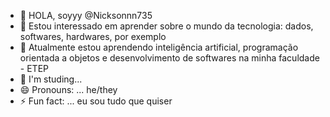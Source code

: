 - 👋 HOLA, soyyy @Nicksonnn735
- 👀 Estou interessado em aprender sobre o mundo da tecnologia: dados, softwares, hardwares, por exemplo
- 🌱 Atualmente estou aprendendo inteligência artificial, programação orientada a objetos e desenvolvimento de softwares na minha faculdade - ETEP
- 💞️ I'm studing...
- 😄 Pronouns: ... he/they
- ⚡ Fun fact: ... eu sou tudo que quiser

<!---
Nicksonnn735/Nicksonnn735 is a ✨ special ✨ repository because its `README.md` (this file) appears on your GitHub profile.
You can click the Preview link to take a look at your changes.
--->
